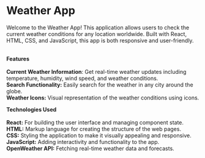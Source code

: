 # Weather App
Welcome to the Weather App! This application allows users to check the current weather conditions for any location worldwide. Built with React, HTML, CSS, and JavaScript, this app is both responsive and user-friendly. <br><br>

**Features** <br><br>
 **Current Weather Information**: Get real-time weather updates including temperature, humidity, wind speed, and weather conditions. <br>
**Search Functionality:**  Easily search for the weather in any city around the globe. <br>
**Weather Icons:**  Visual representation of the weather conditions using icons. <br>
 
**Technologies Used** <br><br>
**React:** For building the user interface and managing component state. <br>
**HTML:** Markup language for creating the structure of the web pages. <br>
**CSS:** Styling the application to make it visually appealing and responsive.<br>
**JavaScript:** Adding interactivity and functionality to the app. <br>
**OpenWeather API:** Fetching real-time weather data and forecasts. <br>
